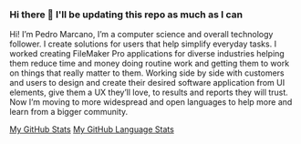 ### Hi there 👋 I'll be updating this repo as much as I can
Hi! I’m Pedro Marcano, I’m a computer science and overall technology follower. I create solutions for users that help simplify everyday tasks. I worked creating FileMaker Pro applications for diverse industries helping them reduce time and money doing routine work and getting them to work on things that really matter to them. Working side by side with customers and users to design and create their desired software application from UI elements, give them a UX they’ll love, to results and reports they will trust. Now I’m moving to more widespread and open languages to help more and learn from a bigger community. 

<!--
**pcmarcano/pcmarcano** is a ✨ _special_ ✨ repository because its `README.md` (this file) appears on your GitHub profile.

Here are some ideas to get you started:

- 🔭 I’m currently working on learning to improve myself, mentally and physically
- 🌱 I’m currently learning HTML, CSS, JavaScript, SQL, Python
- 👯 I’m looking to collaborate on any team that wants to give users a product to love
- 🤔 I’m looking for help with some stuff 😀
- 💬 Ask me about anything
- 📫 How to reach me: pedromarcano@outlook.cl +65 9 9714 2272

- ⚡ Fun fact: intelligence is a recessive gene 😆
-->

[My GitHub Stats](https://github-readme-stats.vercel.app/api/?username=pcmarcano&count_private=true&theme=tokyonight&show_icons=true)
[My GitHub Language Stats](https://github-readme-stats.vercel.app/api/top-langs/?username=pcmarcano&langs_count=5&theme=tokyonight)
<!--
[![My GitHub Stats](https://github-readme-stats.vercel.app/api/?username=pcmarcano&count_private=true&theme=tokyonight&show_icons=true)]()
[![My GitHub Language Stats](https://github-readme-stats.vercel.app/api/top-langs/?username=pcmarcano&langs_count=5&theme=tokyonight)]()
-->
